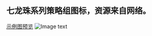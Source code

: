 ## 七龙珠系列策略组图标，资源来自网络。

[示例图预览](https://raw.githubusercontent.com/sngxpro/QuanX/master/icons/DRAGON%20BALL/1.PNG) 
![Image text](https://raw.githubusercontent.com/sngxpro/QuanX/master/icons/DRAGON%20BALL/1.PNG)
